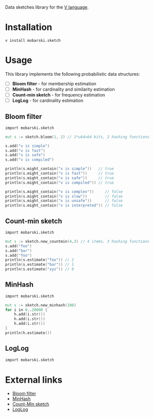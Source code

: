 Data sketches library for the [V language](https://vlang.io).

# Installation

```
v install mobarski.sketch
```

# Usage

This library implements the following probabilistic data structures:
 * [ ] **Bloom filter** - for membership estimation
 * [ ] **MinHash** - for cardinality and similarity estimation
 * [ ] **Count-min sketch** - for frequency estimation
 * [ ] **LogLog** - for cardinality estimation

## Bloom filter

```v
import mobarski.sketch

mut s := sketch.bloom(1, 2) // 1*u64=64 bits, 2 hashing functions

s.add("v is simple")
s.add("v is fast")
s.add("v is safe")
s.add("v is compiled")

println(s.might_contain("v is simple"))   // true
println(s.might_contain("v is fast"))     // true
println(s.might_contain("v is safe"))     // true
println(s.might_contain("v is compiled")) // true

println(s.might_contain("v is complex"))     // false
println(s.might_contain("v is slow"))        // false
println(s.might_contain("v is unsafe"))      // false
println(s.might_contain("v is interpreted")) // false
```

## Count-min sketch

```v
import mobarski.sketch

mut s := sketch.new_countmin(4,3) // 4 items, 3 hashing functions
s.add("foo")
s.add("bar")
s.add("foo")
println(s.estimate("foo")) // 2
println(s.estimate("bar")) // 1
println(s.estimate("xyz")) // 0
```


## MinHash

```v
import mobarski.sketch

mut s := sketch.new_minhash(100)
for i in 0..20000 {
	h.add(i.str())
	h.add(i.str())
	h.add(i.str())
}
println(h.estimate())
```

## LogLog

```v
import mobarski.sketch


```


# External links

- [Bloom filter](https://en.wikipedia.org/wiki/Bloom_filter)
- [MinHash](https://en.wikipedia.org/wiki/MinHash)
- [Count-Min sketch](https://en.wikipedia.org/wiki/Count%E2%80%93min_sketch)
- [LogLog]()
